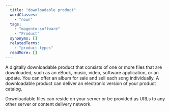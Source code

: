 ```yaml
---
  title: "downloadable product"
  wordClasses: 
    - "noun"
  tags: 
    - "magento-software"
    - "Product"
  synonyms: []
  relatedTerms: 
    - "product types"
  readMore: []
---
```

A digitally downloadable product that consists of one or more files that are downloaded, such as an eBook, music, video, software application, or an update. You can offer an album for sale and sell each song individually. A downloadable product can deliver an electronic version of your product catalog.

Downloadable files can reside on your server or be provided as URLs to any other server or content delivery network.
